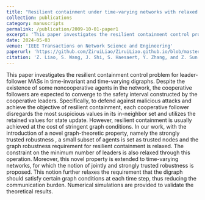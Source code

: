 ```yaml
---
title: "Resilient containment under time-varying networks with relaxed graph robustness"
collection: publications
category: manuscripts
permalink: /publication/2009-10-01-paper1
excerpt: 'This paper investigates the resilient containment control problem for leader-follower multi-agent systems (MASs) in time-invariant and time-varying digraphs.'
date: 2024-05-03
venue: 'IEEE Transactions on Network Science and Engineering'
paperurl: 'https://github.com/ZiruiLiao/ZiruiLiao.github.io/blob/master/files/paper1.pdf'
citation: 'Z. Liao, S. Wang, J. Shi, S. Haesaert, Y. Zhang, and Z. Sun. (2024). &quot;Resilient containment under time-varying networks with relaxed graph robustness.&quot; <i>IEEE Transactions on Network Science and Engineering</i>. 11(5), 4093-4105.'
---
```


This paper investigates the resilient containment control problem for leader-follower MASs in time-invariant and time-varying digraphs. Despite the existence of some noncooperative agents in the network, the cooperative followers are expected to converge to the safety interval constructed by the cooperative leaders. Specifically, to defend against malicious attacks and achieve the objective of resilient containment, each cooperative follower disregards the most suspicious values in its in-neighbor set and utilizes the retained values for state update. However, resilient containment is usually achieved at the cost of stringent graph conditions. In our work, with the introduction of a novel graph-theoretic property, namely the strongly trusted robustness , a small subset of agents is set as trusted nodes and the graph robustness requirement for resilient containment is relaxed. The constraint on the minimum number of leaders is also relaxed through this operation. Moreover, this novel property is extended to time-varying networks, for which the notion of jointly and strongly trusted robustness is proposed. This notion further relaxes the requirement that the digraph should satisfy certain graph conditions at each time step, thus reducing the communication burden. Numerical simulations are provided to validate the theoretical results.
